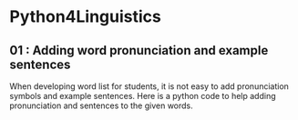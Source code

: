 # Python4Linguistics

## 01 : Adding word pronunciation and example sentences
When developing word list for students, it is not easy to add pronunciation symbols and example sentences. Here is a python code to help adding pronunciation and sentences to the given words. 
